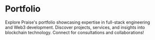 # Portfolio
Explore Praise's portfolio showcasing expertise in full-stack engineering and Web3 development. Discover projects, services, and insights into blockchain technology. Connect for consultations and collaborations!
